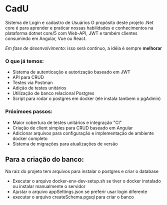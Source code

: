 # CadU
Sistema de Login e cadastro de Usuários
O propósito deste projeto .Net core é para aprender e praticar nossas habilidades e conhecimentos na plataforma dotnet core/5 com Web-API, JWT e também clientes consumindo em Angular, Vue ou React.

_Em fase de desenvolvimento_:
   isso será continuo, a idéia é sempre **melhorar**

### O que já temos:
- Sistema de autenticação e autorização baseado em JWT
- API para CRUD
- Testes via Postman
- Adição de testes unitários
- Utilização de banco relacional Postgres
- Script para rodar o postgres em docker (ele instala tambem o pgAdmin)

### Próximoes passos:
- Maior cobertura de testes unitários e integração "CI"
- Criação de client simples para CRUD baseado em Angular
- Adicionar arquivos para configuração e implementação de ambiente docker completo
- Sistema de migrações para atualizações de versão

## Para a criação do banco:
Na raiz do projeto tem arquivos para instalar o postgres e criar o database
- Executar o arquivo docker-env-dev-setup.sh se tiver o docker instalado ou instalar manualmente o servidor
- Ajustar o arquivo appSettings.json se preferir usar login diferente
- executar o arquivo createSchema.pgsql para criar o banco